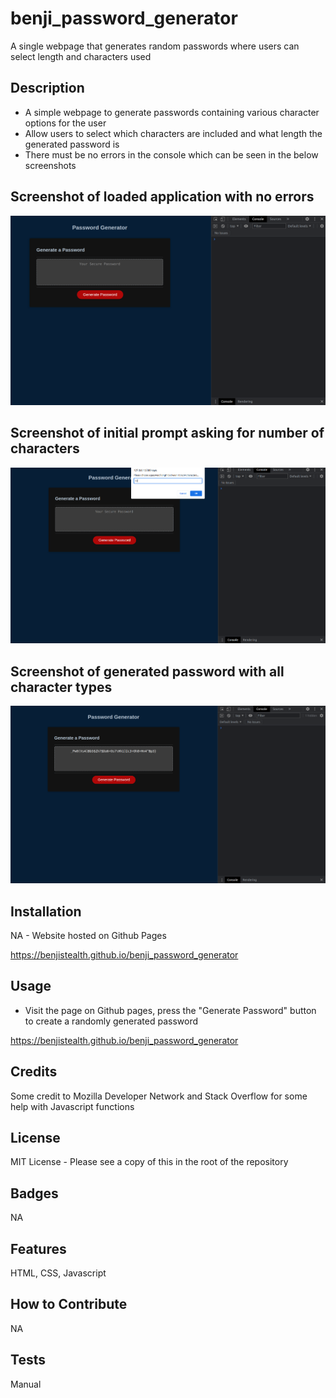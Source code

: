 # benji_password_generator

A single webpage that generates random passwords where users can select length and characters used

## Description

- A simple webpage to generate passwords containing various character options for the user
- Allow users to select which characters are included and what length the generated password is
- There must be no errors in the console which can be seen in the below screenshots

## Screenshot of loaded application with no errors

    
  <img alt="Screenshot_1" src="assets\images\screenshot1.png">

  ## Screenshot of initial prompt asking for number of characters

    
  <img alt="Screenshot_1" src="assets\images\screenshot2.png">

  ## Screenshot of generated password with all character types

    
  <img alt="Screenshot_1" src="assets\images\screenshot3.png">


## Installation

NA - Website hosted on Github Pages

https://benjistealth.github.io/benji_password_generator

## Usage

- Visit the page on Github pages, press the "Generate Password" button to create a randomly generated password

https://benjistealth.github.io/benji_password_generator

## Credits

Some credit to Mozilla Developer Network and Stack Overflow for some help with Javascript functions

## License

MIT License - Please see a copy of this in the root of the repository


## Badges

NA

## Features

HTML, CSS, Javascript

## How to Contribute

NA

## Tests

Manual

